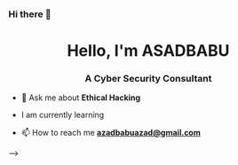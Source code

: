 ### Hi there 👋
<h1 align="center">Hello, I'm ASADBABU</h1>
<h3 align="center">A Cyber Security Consultant</h3>


- 💬 Ask me about **Ethical Hacking**
- I am currently learning 


- 📫 How to reach me **azadbabuazad@gmail.com**


-->
